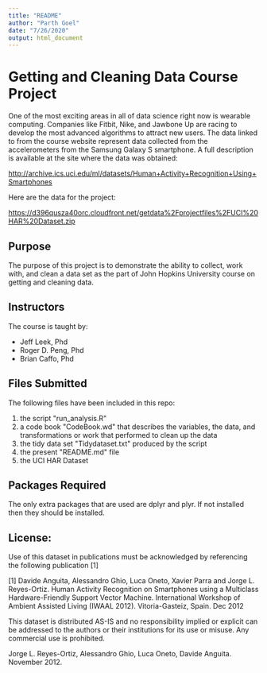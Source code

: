 ```yaml
---
title: "README"
author: "Parth Goel"
date: "7/26/2020"
output: html_document
---
```


# Getting and Cleaning Data Course Project

One of the most exciting areas in all of data science right now is wearable computing. Companies like Fitbit, Nike, and Jawbone Up are racing to develop the most advanced algorithms to attract new users. The data linked to from the course website represent data collected from the accelerometers from the Samsung Galaxy S smartphone. A full description is available at the site where the data was obtained:

<http://archive.ics.uci.edu/ml/datasets/Human+Activity+Recognition+Using+Smartphones>

Here are the data for the project:

<https://d396qusza40orc.cloudfront.net/getdata%2Fprojectfiles%2FUCI%20HAR%20Dataset.zip>

## Purpose

The purpose of this project is to demonstrate the ability to collect, work with, and clean a data set as the part of John Hopkins University course on getting and cleaning data.

## Instructors

The course is taught by:

* Jeff Leek, Phd
* Roger D. Peng, Phd
* Brian Caffo, Phd

## Files Submitted

The following files have been included in this repo:
1. the script "run_analysis.R"
2. a code book "CodeBook.wd" that describes the variables, the data, and transformations or work that performed to clean up the data
3. the tidy data set "Tidydataset.txt" produced by the script
4. the present "README.md" file
5. the UCI HAR Dataset

## Packages Required

The only extra packages that are used are dplyr and plyr. If not installed then they should be installed.

## License:

Use of this dataset in publications must be acknowledged by referencing the following publication [1] 

[1] Davide Anguita, Alessandro Ghio, Luca Oneto, Xavier Parra and Jorge L. Reyes-Ortiz. Human Activity Recognition on Smartphones using a Multiclass Hardware-Friendly Support Vector Machine. International Workshop of Ambient Assisted Living (IWAAL 2012). Vitoria-Gasteiz, Spain. Dec 2012

This dataset is distributed AS-IS and no responsibility implied or explicit can be addressed to the authors or their institutions for its use or misuse. Any commercial use is prohibited.

Jorge L. Reyes-Ortiz, Alessandro Ghio, Luca Oneto, Davide Anguita. November 2012.